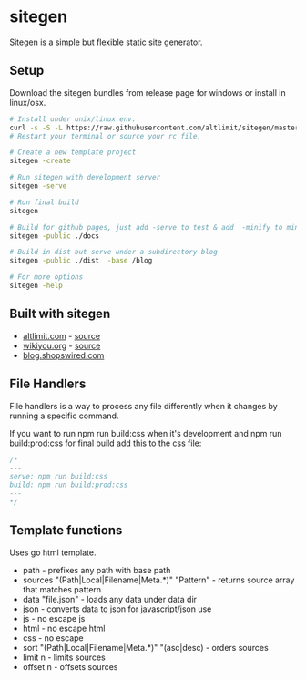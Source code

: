 # sitegen

Sitegen is a simple but flexible static site generator.

## Setup

Download the sitegen bundles from release page for windows or install in linux/osx.

```bash
# Install under unix/linux env.
curl -s -S -L https://raw.githubusercontent.com/altlimit/sitegen/master/install.sh | bash
# Restart your terminal or source your rc file.

# Create a new template project
sitegen -create

# Run sitegen with development server
sitegen -serve

# Run final build
sitegen

# Build for github pages, just add -serve to test & add  -minify to minify output
sitegen -public ./docs

# Build in dist but serve under a subdirectory blog
sitegen -public ./dist  -base /blog

# For more options
sitegen -help
```

## Built with sitegen

- [altlimit.com](https://www.altlimit.com) - [source](https://github.com/altlimit/website)
- [wikiyou.org](https://www.wikiyou.org) - [source](https://github.com/altlimit/wikiyou)
- [blog.shopswired.com](https://blog.shopswired.com/)

## File Handlers

File handlers is a way to process any file differently when it changes by running a specific command.

If you want to run npm run build:css when it's development and npm run build:prod:css for final build add this to the css file:

```css
/*
---
serve: npm run build:css
build: npm run build:prod:css
---
*/
```

## Template functions

Uses go html template.

- path - prefixes any path with base path
- sources "(Path|Local|Filename|Meta.\*)" "Pattern" - returns source array that matches pattern
- data "file.json" - loads any data under data dir
- json - converts data to json for javascript/json use
- js - no escape js
- html - no escape html
- css - no escape
- sort "(Path|Local|Filename|Meta.\*)" "(asc|desc) - orders sources
- limit n - limits sources
- offset n - offsets sources
